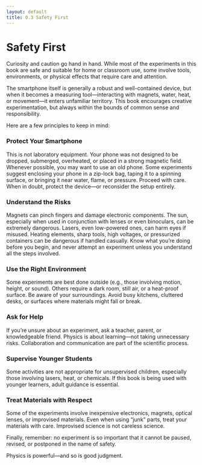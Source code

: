 ```yaml
---
layout: default
title: 0.3 Safety First
---
```


# Safety First

Curiosity and caution go hand in hand. While most of the experiments in this book are safe and suitable for home or classroom use, some involve tools, environments, or physical effects that require care and attention.

The smartphone itself is generally a robust and well-contained device, but when it becomes a measuring tool—interacting with magnets, water, heat, or movement—it enters unfamiliar territory. This book encourages creative experimentation, but always within the bounds of common sense and responsibility.

Here are a few principles to keep in mind:

### Protect Your Smartphone

This is not laboratory equipment. Your phone was not designed to be dropped, submerged, overheated, or placed in a strong magnetic field. Whenever possible, you may want to use an old phone. Some experiments suggest enclosing your phone in a zip-lock bag, taping it to a spinning surface, or bringing it near water, flame, or pressure. Proceed with care. When in doubt, protect the device—or reconsider the setup entirely.

### Understand the Risks

Magnets can pinch fingers and damage electronic components. The sun, especially when used in conjunction with lenses or even binoculars, can be extremely dangerous. Lasers, even low-powered ones, can harm eyes if misused. Heating elements, sharp tools, high voltages, or pressurized containers can be dangerous if handled casually. Know what you’re doing before you begin, and never attempt an experiment unless you understand all the steps involved.

### Use the Right Environment

Some experiments are best done outside (e.g., those involving motion, height, or sound). Others require a dark room, still air, or a heat-proof surface. Be aware of your surroundings. Avoid busy kitchens, cluttered desks, or surfaces where materials might fall or break.

### Ask for Help

If you’re unsure about an experiment, ask a teacher, parent, or knowledgeable friend. Physics is about learning—not taking unnecessary risks. Collaboration and communication are part of the scientific process.

### Supervise Younger Students

Some activities are not appropriate for unsupervised children, especially those involving lasers, heat, or chemicals. If this book is being used with younger learners, adult guidance is essential.

### Treat Materials with Respect

Some of the experiments involve inexpensive electronics, magnets, optical lenses, or improvised materials. Even when using “junk” parts, treat your materials with care. Improvised science is not careless science.

Finally, remember: no experiment is so important that it cannot be paused, revised, or postponed in the name of safety.

Physics is powerful—and so is good judgment.
